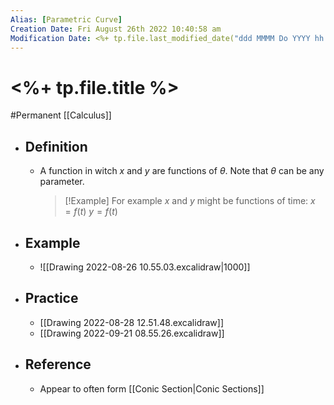 ```yaml
---
Alias: [Parametric Curve]
Creation Date: Fri August 26th 2022 10:40:58 am 
Modification Date: <%+ tp.file.last_modified_date("ddd MMMM Do YYYY hh:mm:ss a") %>
---
```

# <%+ tp.file.title %>
#Permanent [[Calculus]]

- ## Definition
	- A function in witch $x$ and $y$ are functions of $\theta$. Note that $\theta$ can be any parameter.
	  > [!Example]
	  > For example $x$ and $y$ might be functions of time:
	  > $x=f(t)$
	  > $y=f(t)$
- ## Example
	- ![[Drawing 2022-08-26 10.55.03.excalidraw|1000]]
- ## Practice
	- [[Drawing 2022-08-28 12.51.48.excalidraw]]
	- [[Drawing 2022-09-21 08.55.26.excalidraw]]
- ## Reference
	- Appear to often form [[Conic Section|Conic Sections]]